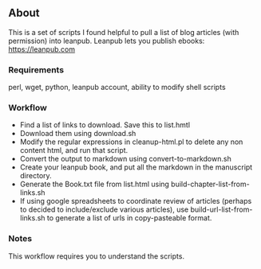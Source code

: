 ## About

This is a set of scripts I found helpful to pull a list of blog articles (with permission) into leanpub.  Leanpub lets you publish ebooks: https://leanpub.com

### Requirements

perl, wget, python, leanpub account, ability to modify shell scripts

### Workflow

* Find a list of links to download.  Save this to list.hmtl
* Download them using download.sh
* Modify the regular expressions in cleanup-html.pl to delete any non content html, and run that script.
* Convert the output to markdown using convert-to-markdown.sh
* Create your leanpub book, and put all the markdown in the manuscript directory.
* Generate the Book.txt file from list.html using build-chapter-list-from-links.sh
* If using google spreadsheets to coordinate review of articles (perhaps to decided to include/exclude various articles), use build-url-list-from-links.sh to generate a list of urls in copy-pasteable format.

### Notes

This workflow requires you to understand the scripts.  

